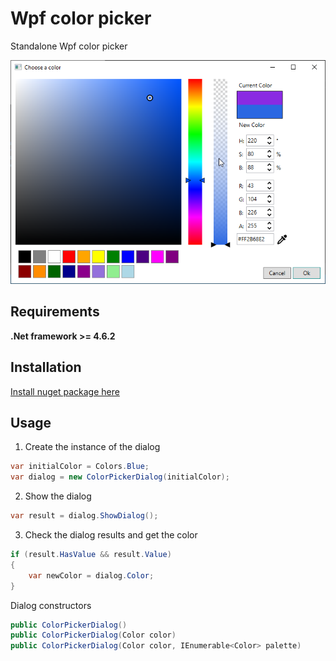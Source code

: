 # Wpf color picker

Standalone Wpf color picker

![](screenshots/screenshot.png)

## Requirements
**.Net framework >= 4.6.2**

## Installation
[Install nuget package here](https://www.nuget.org/packages/dsafa.WpfColorPicker)

## Usage
1. Create the instance of the dialog
```cs
var initialColor = Colors.Blue;
var dialog = new ColorPickerDialog(initialColor);
```
2. Show the dialog
```cs
var result = dialog.ShowDialog();
```
3. Check the dialog results and get the color
```cs
if (result.HasValue && result.Value)
{
    var newColor = dialog.Color;
}
```

Dialog constructors
```cs
public ColorPickerDialog()
public ColorPickerDialog(Color color)
public ColorPickerDialog(Color color, IEnumerable<Color> palette)
```
